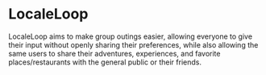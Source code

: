 # LocaleLoop
LocaleLoop aims to make group outings easier, allowing everyone to give their input without openly sharing their preferences, while also allowing the same users to share their adventures, experiences, and favorite places/restaurants with the general public or their friends.
